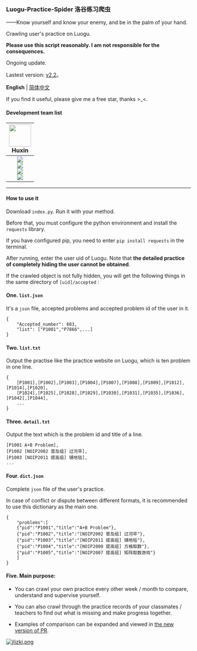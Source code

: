 ### Luogu-Practice-Spider 洛谷练习爬虫

——Know yourself and know your enemy, and be in the palm of your hand.

Crawling user's practice on Luogu.

**Please use this script reasonably. I am not responsible for the consequences.**

Ongoing update.

Lastest version: [v2.2](https://github.com/Daijianghao/Luogu-Practice-Spider/releases/tag/v2.2)。

**English** | [简体中文](https://github.com/Daijianghao/Luogu-Practice-Spider/blob/Ver-2.2/README.md)

If you find it useful, please give me a free star, thanks \>\_\<.

#### Development team list

| <img src="https://avatars.githubusercontent.com/u/70331183?v=4" width="60px"></br> Huxin
| :---: |
| ![](https://shields.io/badge/admin-red?logo=microsoftteams&style=for-the-badge) <br> ![](https://shields.io/badge/Coding-green?logo=visual-studio-code&style=for-the-badge)<br> ![](https://shields.io/badge/BugTester-yellow?logo=open-bug-bounty&style=for-the-badge) <br> ![](https://shields.io/badge/Issues%20Manager-green?logo=visual-studio-code&style=for-the-badge)|
---

#### How to use it

Download `index.py`. Run it with your method.

Before that, you must configure the python environment and install the `requests` library.

If you have configured pip, you need to enter `pip install requests` in the terminal.

After running, enter the user uid of Luogu. Note that **the detailed practice of completely hiding the user cannot be obtained**.

If the crawled object is not fully hidden, you will get the following things in the same directory of `[uid]/accepted` :

#### One. `list.json`

It's a `json` file, accepted problems and accepted problem id of the user in it.

```
{
    "Accepted_number": 603,
    "list": ["P1001","P7866",...]
}
```

#### Two. `list.txt`

Output the practise like the practice website on Luogu, which is ten problem in one line.

```
{
    [P1001],[P1002],[P1003],[P1004],[P1007],[P1008],[P1009],[P1012],[P1014],[P1020],
    [P1024],[P1025],[P1028],[P1029],[P1030],[P1031],[P1035],[P1036],[P1042],[P1044],
    ...
}
```

#### Three. `detail.txt`

Output the text which is the problem id and title of a line.

```
[P1001 A+B Problem],
[P1002 [NOIP2002 普及组] 过河卒],
[P1003 [NOIP2011 提高组] 铺地毯],
...
```

#### Four. `dict.json`

Complete `json` file of the user's practice.

In case of conflict or dispute between different formats, it is recommended to use this dictionary as the main one.

```
{
    "problems":[
    {"pid":"P1001","title":"A+B Problem"},
    {"pid":"P1002","title":"[NOIP2002 普及组] 过河卒"},
    {"pid":"P1003","title":"[NOIP2011 提高组] 铺地毯"},
    {"pid":"P1004","title":"[NOIP2000 提高组] 方格取数"},
    {"pid":"P1005","title":"[NOIP2007 提高组] 矩阵取数游戏"}
    ]
}
```

#### Five. Main purpose:

+ You can crawl your own practice every other week / month to compare, understand and supervise yourself.

+ You can also crawl through the practice records of your classmates / teachers to find out what is missing and make progress together.

+ Examples of comparison can be expanded and viewed in [the new version of PR](https://github.com/Daijianghao/Luogu-Practice-Spider/pull/4/files).

[![jIizkj.png](https://s1.ax1x.com/2022/07/17/jIizkj.png)](https://imgtu.com/i/jIizkj)

